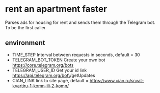 # rent an apartment faster

Parses ads for housing for rent and sends them through the Telegram bot. To be the first caller.

## environment
- TIME_STEP Interval between requests in seconds, default = 30
- TELEGRAM_BOT_TOKEN Create your own bot https://core.telegram.org/bots
- TELEGRAM_USER_ID Get your id link https://api.telegram.org/bot\<TOKEN>/getUpdates
- CIAN_LINK link to site page, default = https://www.cian.ru/snyat-kvartiru-1-komn-ili-2-komn/ 